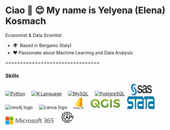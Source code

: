 Ciao 👋 😊  My name is Yelyena (Elena) Kosmach
================================

Economist & Data Scientist

* 🌍   Based in Bergamo (Italy)
* ❤️    Passionate about Machine Learning and Data Analysis

================================
### Skills
<p align="left">
  <a href="https://www.python.org/" target="_blank" rel="noreferrer">
    <img src="https://raw.githubusercontent.com/danielcranney/readme-generator/main/public/icons/skills/python-colored.svg" width="36" height="36" alt="Python" /></a>
  <img width="12" />
  <a href="https://www.r-project.org/" target="_blank" rel="noreferrer">
    <img src="https://raw.githubusercontent.com/danielcranney/readme-generator/main/public/icons/skills/rlang-colored.svg" width="36" height="36" alt="R Language" /></a>
  <img width="12" />
  <a href="https://www.mysql.com/" target="_blank" rel="noreferrer">
    <img src="https://raw.githubusercontent.com/danielcranney/readme-generator/main/public/icons/skills/mysql-colored.svg" width="36" height="36" alt="MySQL" /></a>
  <img width="12" />
  <a href="https://www.postgresql.org/" target="_blank" rel="noreferrer">
    <img src="https://raw.githubusercontent.com/danielcranney/readme-generator/main/public/icons/skills/postgresql-colored.svg" width="36" height="36" alt="PostgreSQL" /></a>
  <img width="12" />
  <a href="https://www.sas.com/" target="_blank" rel="noreferrer">
    <img src="img/SAS.svg" width="66" height="36" alt="SAS" /></a>
    <img width="12" /></a>
  <img src="https://cdn.simpleicons.org/neo4j/4581C3" height="40" alt="neo4j logo"  /></a>
  <img width="12" /> </a>
  <img src="https://cdn.jsdelivr.net/gh/devicons/devicon/icons/canva/canva-original.svg" height="40" alt="canva logo"  /></a>
  <a href="https:/www.microsoft.com/" target="_blank" rel="noreferrer">
    <img src="img/powebi.jpeg" height="36" alt="POWERBI" /></a>
 <a href="https:www.qgis.org/" target="_blank" rel="noreferrer">
    <img src="img/qgis.png" height="36" alt="QGIS" /></a>
    <img width="12" /> </a>
 <a href="https://www.stata.com/" target="_blank" rel="noreferrer">
    <img src="img/stata.svg" width="86" height="40" alt="STATA" /></a>
    <img width="12" /> </a>
 <a href="https://www.office.com/" target="_blank" rel="noreferrer">
    <img src="img/Microsoft_365.png" height="25" alt="Microsoft365" /></a>
      <img width="12" /> </a>
 <a href="https://it.wikipedia.org/wiki/Application_programming_interface" target="_blank" rel="noreferrer">
    <img src="img/API.jpg" width="46" height="46" alt="API" /></a>
    <img width="12" /> </a>
</p>


